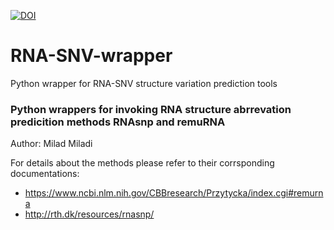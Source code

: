 [![DOI](https://zenodo.org/badge/74381899.svg)](https://zenodo.org/badge/latestdoi/74381899)

# RNA-SNV-wrapper
Python wrapper for RNA-SNV structure variation prediction tools


### Python wrappers for invoking RNA structure abrrevation predicition methods RNAsnp and remuRNA
Author: Milad Miladi

For details about the methods please refer to their corrsponding documentations:

- https://www.ncbi.nlm.nih.gov/CBBresearch/Przytycka/index.cgi#remurna
- http://rth.dk/resources/rnasnp/
